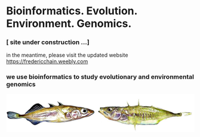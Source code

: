 # Bioinformatics. Evolution. Environment. Genomics.

### [ site under construction ...]


in the meantime, please visit the updated website https://fredericchain.weebly.com


###  we use bioinformatics to study evolutionary and environmental genomics

<img src="sticklebacks.jpg" alt="sticklebacks">
